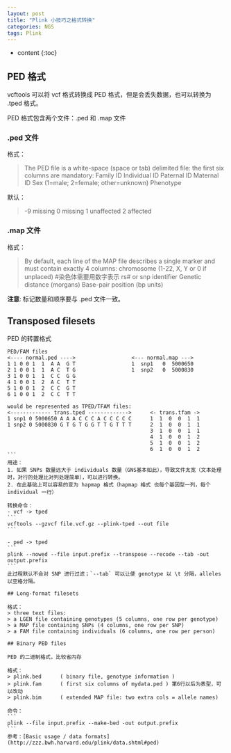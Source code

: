 ```yaml
---
layout: post
title: "Plink 小技巧之格式转换"
categories: NGS
tags: Plink
---
```


* content
{:toc}


## PED 格式

vcftools 可以将 vcf 格式转换成 PED 格式，但是会丢失数据，也可以转换为 .tped 格式。

PED 格式包含两个文件：.ped 和 .map 文件

### .ped 文件

格式：
> The PED file is a white-space (space or tab) delimited file: the first six columns are mandatory:
> Family ID
> Individual ID
> Paternal ID
> Maternal ID
> Sex (1=male; 2=female; other=unknown)
> Phenotype 

默认：
> -9 missing 
> 0 missing
> 1 unaffected
> 2 affected

### .map 文件

格式：
> By default, each line of the MAP file describes a single marker and must contain exactly 4 columns:
> chromosome (1-22, X, Y or 0 if unplaced)  #染色体需要用数字表示
> rs# or snp identifier
> Genetic distance (morgans)
> Base-pair position (bp units)

**注意**: 标记数量和顺序要与 .ped 文件一致。

## Transposed filesets

PED 的转置格式
````
PED/FAM files
<---- normal.ped ---->                  <--- normal.map --->
1 1 0 0 1  1  A A  G T                  1  snp1   0  5000650
2 1 0 0 1  1  A C  T G                  1  snp2   0  5000830
3 1 0 0 1  1  C C  G G
4 1 0 0 1  2  A C  T T
5 1 0 0 1  2  C C  G T
6 1 0 0 1  2  C C  T T

would be represented as TPED/TFAM files:
<------------- trans.tped ------------->      <- trans.tfam ->
1 snp1 0 5000650 A A A C C C A C C C C C      1  1  0  0  1  1
1 snp2 0 5000830 G T G T G G T T G T T T      2  1  0  0  1  1
                                              3  1  0  0  1  1
                                              4  1  0  0  1  2
                                              5  1  0  0  1  2
                                              6  1  0  0  1  2
```
用途：
1. 如果 SNPs 数量远大于 individuals 数量（GNS基本如此），导致文件太宽（文本处理时，对行的处理比对列处理简单），可以进行转换。
2. 在此基础上可以容易的变为 hapmap 格式（hapmap 格式 也每个基因型一列，每个 individual 一行）

转换命令：
- vcf -> tped
```
vcftools --gzvcf file.vcf.gz --plink-tped --out file
```

- ped -> tped
```
plink --nowed --file input.prefix --transpose --recode --tab -out output.prefix
```
此过程默认不会对 SNP 进行过滤；`--tab` 可以让使 genotype 以 \t 分隔，alleles 以空格分隔。

## Long-format filesets

格式：
> three text files:
> a LGEN file containing genotypes (5 columns, one row per genotype)
> a MAP file containing SNPs (4 columns, one row per SNP)
> a FAM file containing individuals (6 columns, one row per person)

## Binary PED files

PED 的二进制格式，比较省内存

格式：
> plink.bed      ( binary file, genotype information )
> plink.fam      ( first six columns of mydata.ped ) 第6行以后为表型，可以改动
> plink.bim      ( extended MAP file: two extra cols = allele names)

命令：
```
plink --file input.prefix --make-bed -out output.prefix
```
参考：[Basic usage / data formats](http://zzz.bwh.harvard.edu/plink/data.shtml#ped)
